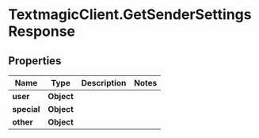 # TextmagicClient.GetSenderSettingsResponse

## Properties
Name | Type | Description | Notes
------------ | ------------- | ------------- | -------------
**user** | **Object** |  | 
**special** | **Object** |  | 
**other** | **Object** |  | 


